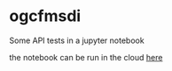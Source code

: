 
# ogcfmsdi

Some API tests in a jupyter notebook

the notebook can be run in the cloud [here](https://mybinder.org/v2/gh/kusala9/ogcfmsdi/HEAD?labpath=OWSLib_API_testing.ipynb)
